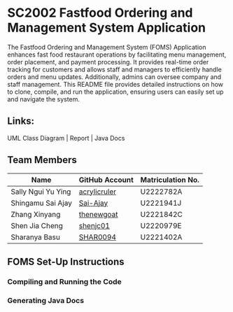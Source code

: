 # SC2002 Fastfood Ordering and Management System Application

The Fastfood Ordering and Management System (FOMS) Application enhances fast food restaurant operations by facilitating menu management, order placement, and payment processing. It provides real-time order tracking for customers and allows staff and managers to efficiently handle orders and menu updates. Additionally, admins can oversee company and staff management. This README file provides detailed instructions on how to clone, compile, and run the application, ensuring users can easily set up and navigate the system.

## Links: 
UML Class Diagram | Report | Java Docs

## Team Members
| Name               | GitHub Account      | Matriculation No.   |
| ------------------ | ------------------- | ------------------- |
| Sally Ngui Yu Ying | [acrylicruler](https://github.com/acrylicruler)   | U2222782A           | 
| Shingamu Sai Ajay  | [Sai-Ajay](https://github.com/Sai-Ajay)           | U2221941J           | 
| Zhang Xinyang      | [thenewgoat](https://github.com/thenewgoat)       | U2221842C           |
| Shen Jia Cheng     | [shenjc01](https://github.com/shenjc01)           | U2220979E           |
| Sharanya Basu      | [SHAR0094](https://github.com/SHAR0094)             | U2221402A           |

## FOMS Set-Up Instructions
### Compiling and Running the Code



### Generating Java Docs













